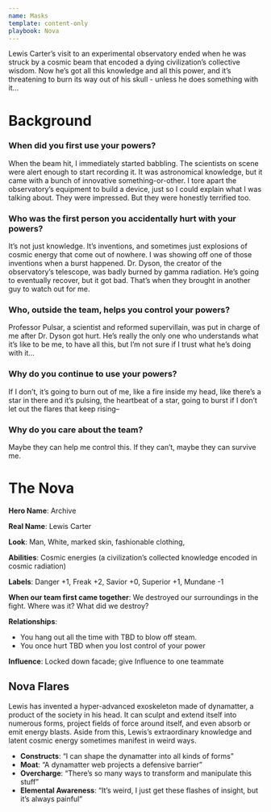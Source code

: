 ```yaml
---
name: Masks
template: content-only
playbook: Nova
---
```


Lewis Carter’s visit to an experimental observatory ended when he was struck by a cosmic beam that encoded a dying civilization’s collective wisdom. Now he’s got all this knowledge and all this power, and it’s threatening to burn its way out of his skull - unless he does something with it…

# Background

### When did you first use your powers?

When the beam hit, I immediately started babbling. The scientists on scene were alert enough to start recording it. It was astronomical knowledge, but it came with a bunch of innovative something-or-other. I tore apart the observatory’s equipment to build a device, just so I could explain what I was talking about. They were impressed. But they were honestly terrified too.

### Who was the first person you accidentally hurt with your powers?

It’s not just knowledge. It’s inventions, and sometimes just explosions of cosmic energy that come out of nowhere. I was showing off one of those inventions when a burst happened. Dr. Dyson, the creator of the observatory’s telescope, was badly burned by gamma radiation. He’s going to eventually recover, but it got bad. That’s when they brought in another guy to watch out for me.

### Who, outside the team, helps you control your powers?

Professor Pulsar, a scientist and reformed supervillain, was put in charge of me after Dr. Dyson got hurt. He’s really the only one who understands what it’s like to be me, to have all this, but I’m not sure if I trust what he’s doing with it…

### Why do you continue to use your powers?

If I don’t, it’s going to burn out of me, like a fire inside my head, like there’s a star in there and it’s pulsing, the heartbeat of a star, going to burst if I don’t let out the flares that keep rising–

### Why do you care about the team?

Maybe they can help me control this. If they can’t, maybe they can survive me.

# The Nova

**Hero Name**: Archive

**Real Name**: Lewis Carter

**Look**: Man, White, marked skin, fashionable clothing,

**Abilities**: Cosmic energies (a civilization’s collected knowledge encoded in cosmic radiation)

**Labels**: Danger +1, Freak +2, Savior +0, Superior +1, Mundane -1

**When our team first came together**: We destroyed our surroundings in the fight. Where was it? What did we destroy?

**Relationships**:

* You hang out all the time with TBD to blow off steam.
* You once hurt TBD when you lost control of your power

**Influence**: Locked down facade; give Influence to one teammate

## Nova Flares

Lewis has invented a hyper-advanced exoskeleton made of dynamatter, a product of the society in his head. It can sculpt and extend itself into numerous forms, project fields of force around itself, and even absorb or emit energy blasts. Aside from this, Lewis’s extraordinary knowledge and latent cosmic energy sometimes manifest in weird ways.

* **Constructs**: “I can shape the dynamatter into all kinds of forms”
* **Moat**: “A dynamatter web projects a defensive barrier”
* **Overcharge**: “There’s so many ways to transform and manipulate this stuff”
* **Elemental Awareness**: “It’s weird, I just get these flashes of insight, but it’s always painful”